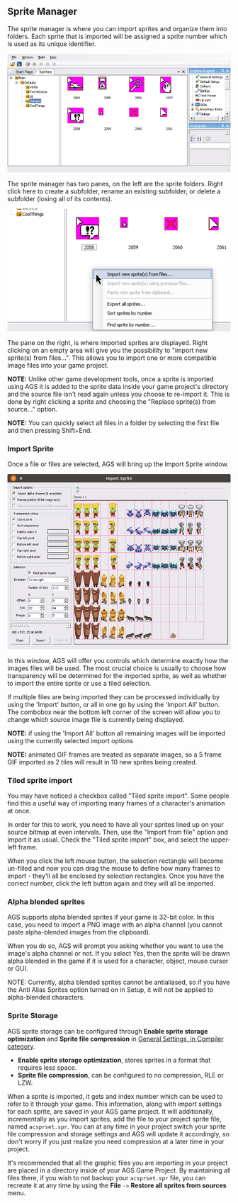 ## Sprite Manager

The sprite manager is where you can import sprites and organize them into
folders. Each sprite that is imported will be assigned a sprite number which is
used as its unique identifier.

![](images/EditorSprite_1.png)

The sprite manager has two panes, on the left are the sprite folders. Right
click here to create a subfolder, rename an existing subfolder, or delete a
subfolder (losing all of its contents).

![](images/EditorSprite_2.png)

The pane on the right, is where imported sprites are displayed. Right clicking
on an empty area will give you the possibility to "import new sprite(s) from
files...". This allows you to import one or more compatible image files into
your game project.

**NOTE:** Unlike other game development tools, once a sprite is imported using
AGS it is added to the sprite data inside your game project's directory and the
source file isn't read again unless you choose to re-import it. This is done by
right clicking a sprite and choosing the "Replace sprite(s) from source..."
option.

**NOTE:** You can quickly select all files in a folder by selecting the first
file and then pressing Shift+End.

### Import Sprite

Once a file or files are selected, AGS will bring up the Import Sprite window.

![](images/EditorSprite_3.png)

In this window, AGS will offer you controls which determine exactly how the
images files will be used. The most crucial choice is usually to choose how
transparency will be determined for the imported sprite, as well as whether to
import the entire sprite or use a tiled selection.

If multiple files are being imported they can be processed individually by
using the 'Import' button, or all in one go by using the 'Import All' button.
The combobox near the bottom left corner of the screen will allow you to change
which source image file is currently being displayed.

**NOTE:** if using the 'Import All' button all remaining images will be imported
using the currently selected import options

**NOTE:** animated GIF frames are treated as separate images, so a 5 frame GIF
imported as 2 tiles will result in 10 new sprites being created.


### Tiled sprite import

You may have noticed a checkbox called "Tiled sprite import". Some
people find this a useful way of importing many frames of a character's
animation at once.

In order for this to work, you need to have all your sprites lined up on
your source bitmap at even intervals. Then, use the "Import from file"
option and import it as usual. Check the "Tiled sprite import" box, and
select the upper-left frame.

When you click the left mouse button, the selection rectangle will
become un-filled and now you can drag the mouse to define how many
frames to import - they'll all be enclosed by selection rectangles. Once
you have the correct number, click the left button again and they will
all be imported.

### Alpha blended sprites

AGS supports alpha blended sprites if your game is 32-bit color. In
this case, you need to import a PNG image with an alpha channel (you
cannot paste alpha-blended images from the clipboard).

When you do so, AGS will prompt you asking whether you want to use the
image's alpha channel or not. If you select Yes, then the sprite will be
drawn alpha blended in the game if it is used for a character, object,
mouse cursor or GUI.

NOTE: Currently, alpha blended sprites cannot be antialiased, so if
you have the Anti Alias Sprites option turned on in Setup, it will not
be applied to alpha-blended characters.

### Sprite Storage

AGS sprite storage can be configured through **Enable sprite storage optimization** and **Sprite file compression** in [General Settings, in Compiler category](GeneralSettings#compiler).

- **Enable sprite storage optimization**, stores sprites in a format that requires less space.
- **Sprite file compression**, can be configured to no compression, RLE or LZW.

When a sprite is imported, it gets and index number which can be used to refer to it through your game. This information, along with import settings for each sprite, are saved in your AGS game project. It will additionally, incrementally as you import sprites, add the file to your project sprite file, named `acsprset.spr`. You can at any time in your project switch your sprite file compression and storage settings and AGS will update it accordingly, so don't worry if you just realize you need compression at a later time in your project.

It's recommended that all the graphic files you are importing in your project are placed in a directory inside of your AGS Game Project. By maintaining all files there, if you wish to not backup your `acsprset.spr` file, you can recreate it at any time by using the **File** `->` **Restore all sprites from sources** menu. 